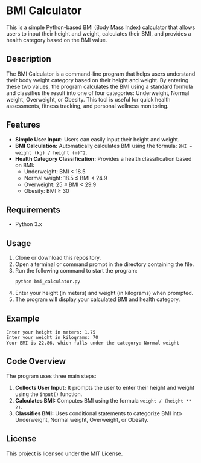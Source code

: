<!DOCTYPE html>
<html lang="en">
<head>
    <meta charset="UTF-8">
    <meta name="viewport" content="width=device-width, initial-scale=1.0">
    
</head>
<body>

<h1>BMI Calculator</h1>

<p>This is a simple Python-based BMI (Body Mass Index) calculator that allows users to input their height and weight, calculates their BMI, and provides a health category based on the BMI value.</p>

<h2>Description</h2>
<p>The BMI Calculator is a command-line program that helps users understand their body weight category based on their height and weight. By entering these two values, the program calculates the BMI using a standard formula and classifies the result into one of four categories: Underweight, Normal weight, Overweight, or Obesity. This tool is useful for quick health assessments, fitness tracking, and personal wellness monitoring.</p>

<h2>Features</h2>
<ul>
    <li><strong>Simple User Input:</strong> Users can easily input their height and weight.</li>
    <li><strong>BMI Calculation:</strong> Automatically calculates BMI using the formula: <code>BMI = weight (kg) / height (m)^2</code>.</li>
    <li><strong>Health Category Classification:</strong> Provides a health classification based on BMI:
        <ul>
            <li>Underweight: BMI &lt; 18.5</li>
            <li>Normal weight: 18.5 ≤ BMI &lt; 24.9</li>
            <li>Overweight: 25 ≤ BMI &lt; 29.9</li>
            <li>Obesity: BMI ≥ 30</li>
        </ul>
    </li>
</ul>

<h2>Requirements</h2>
<ul>
    <li>Python 3.x</li>
</ul>

<h2>Usage</h2>
<ol>
    <li>Clone or download this repository.</li>
    <li>Open a terminal or command prompt in the directory containing the file.</li>
    <li>Run the following command to start the program:</li>
    <pre><code>python bmi_calculator.py</code></pre>
    <li>Enter your height (in meters) and weight (in kilograms) when prompted.</li>
    <li>The program will display your calculated BMI and health category.</li>
</ol>

<h2>Example</h2>
<pre><code>Enter your height in meters: 1.75
Enter your weight in kilograms: 70
Your BMI is 22.86, which falls under the category: Normal weight</code></pre>

<h2>Code Overview</h2>
<p>The program uses three main steps:</p>
<ol>
    <li><strong>Collects User Input:</strong> It prompts the user to enter their height and weight using the <code>input()</code> function.</li>
    <li><strong>Calculates BMI:</strong> Computes BMI using the formula <code>weight / (height ** 2)</code>.</li>
    <li><strong>Classifies BMI:</strong> Uses conditional statements to categorize BMI into Underweight, Normal weight, Overweight, or Obesity.</li>
</ol>

<h2>License</h2>
<p>This project is licensed under the MIT License.</p>

</body>
</html>
